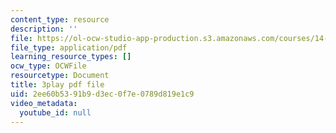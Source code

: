 ```yaml
---
content_type: resource
description: ''
file: https://ol-ocw-studio-app-production.s3.amazonaws.com/courses/14-01sc-principles-of-microeconomics-fall-2011/2ee60b5391b9d3ec0f7e0789d819e1c9_jDnoR7IF_eY.pdf
file_type: application/pdf
learning_resource_types: []
ocw_type: OCWFile
resourcetype: Document
title: 3play pdf file
uid: 2ee60b53-91b9-d3ec-0f7e-0789d819e1c9
video_metadata:
  youtube_id: null
---
```

